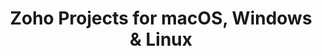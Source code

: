 ---
name: Zoho Projects
url: 'https://projects.zoho.com'
category: Business
title: 'Zoho Projects for macOS, Windows & Linux'
key: zoho-projects

---